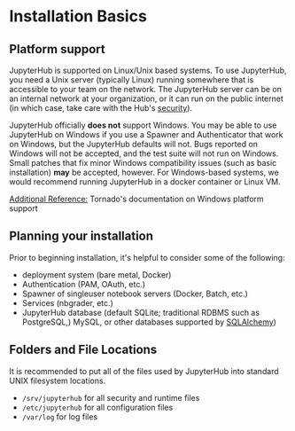 # Installation Basics

## Platform support

JupyterHub is supported on Linux/Unix based systems. To use JupyterHub, you need
a Unix server (typically Linux) running somewhere that is accessible to your
team on the network. The JupyterHub server can be on an internal network at your
organization, or it can run on the public internet (in which case, take care
with the Hub's [security](#security)).

JupyterHub officially **does not** support Windows. You may be able to use
JupyterHub on Windows if you use a Spawner and Authenticator that work on
Windows, but the JupyterHub defaults will not. Bugs reported on Windows will not
be accepted, and the test suite will not run on Windows. Small patches that fix
minor Windows compatibility issues (such as basic installation) **may** be accepted,
however. For Windows-based systems, we would recommend running JupyterHub in a
docker container or Linux VM.

[Additional Reference:](http://www.tornadoweb.org/en/stable/#installation)
Tornado's documentation on Windows platform support

## Planning your installation

Prior to beginning installation, it's helpful to consider some of the following:

- deployment system (bare metal, Docker)
- Authentication (PAM, OAuth, etc.)
- Spawner of singleuser notebook servers (Docker, Batch, etc.)
- Services (nbgrader, etc.)
- JupyterHub database (default SQLite; traditional RDBMS such as PostgreSQL,)
  MySQL, or other databases supported by [SQLAlchemy](http://www.sqlalchemy.org))  

## Folders and File Locations

It is recommended to put all of the files used by JupyterHub into standard
UNIX filesystem locations.

- `/srv/jupyterhub` for all security and runtime files
- `/etc/jupyterhub` for all configuration files
- `/var/log` for log files
